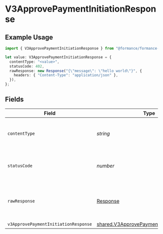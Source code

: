 # V3ApprovePaymentInitiationResponse

## Example Usage

```typescript
import { V3ApprovePaymentInitiationResponse } from "@formance/formance-sdk/sdk/models/operations";

let value: V3ApprovePaymentInitiationResponse = {
  contentType: "<value>",
  statusCode: 402,
  rawResponse: new Response("{\"message\": \"hello world\"}", {
    headers: { "Content-Type": "application/json" },
  }),
};
```

## Fields

| Field                                                                                                         | Type                                                                                                          | Required                                                                                                      | Description                                                                                                   |
| ------------------------------------------------------------------------------------------------------------- | ------------------------------------------------------------------------------------------------------------- | ------------------------------------------------------------------------------------------------------------- | ------------------------------------------------------------------------------------------------------------- |
| `contentType`                                                                                                 | *string*                                                                                                      | :heavy_check_mark:                                                                                            | HTTP response content type for this operation                                                                 |
| `statusCode`                                                                                                  | *number*                                                                                                      | :heavy_check_mark:                                                                                            | HTTP response status code for this operation                                                                  |
| `rawResponse`                                                                                                 | [Response](https://developer.mozilla.org/en-US/docs/Web/API/Response)                                         | :heavy_check_mark:                                                                                            | Raw HTTP response; suitable for custom response parsing                                                       |
| `v3ApprovePaymentInitiationResponse`                                                                          | [shared.V3ApprovePaymentInitiationResponse](../../../sdk/models/shared/v3approvepaymentinitiationresponse.md) | :heavy_minus_sign:                                                                                            | Accepted                                                                                                      |